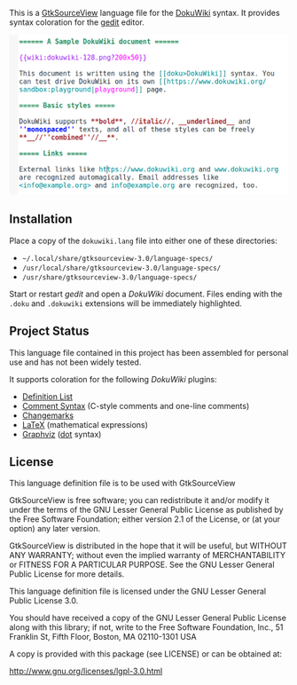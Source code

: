 This is a [GtkSourceView](https://wiki.gnome.org/Projects/GtkSourceView) language file for the [DokuWiki](https://www.dokuwiki.org/) syntax. It provides syntax coloration for the [gedit](https://wiki.gnome.org/Apps/Gedit) editor.

![Sample gedit screen (classic colour scheme)](sample.png)

## Installation

Place a copy of the `dokuwiki.lang` file into either one of these directories:

*  `~/.local/share/gtksourceview-3.0/language-specs/`
*  `/usr/local/share/gtksourceview-3.0/language-specs/`
*  `/usr/share/gtksourceview-3.0/language-specs/`

Start or restart *gedit* and open a *DokuWiki* document. Files ending with the `.doku` and `.dokuwiki` extensions will be immediately highlighted.

## Project Status

This language file contained in this project has been assembled for personal use and has not been widely tested.

It supports coloration for the following *DokuWiki* plugins:

* [Definition List](https://www.dokuwiki.org/plugin:definitionlist)
* [Comment Syntax](https://www.dokuwiki.org/plugin:commentsyntax) (C-style comments and one-line comments)
* [Changemarks](https://www.dokuwiki.org/plugin:changemarks)
* [LaTeX](https://www.dokuwiki.org/plugin:latex) (mathematical expressions)
* [Graphviz](https://www.dokuwiki.org/plugin:graphviz) ([dot](http://www.graphviz.org/content/dot-language) syntax)

## License

This language definition file is to be used with GtkSourceView

GtkSourceView is free software; you can redistribute it and/or modify it under the terms of the GNU Lesser General Public License as published by the Free Software Foundation; either version 2.1 of the License, or (at your option) any later version.

GtkSourceView is distributed in the hope that it will be useful, but WITHOUT ANY WARRANTY; without even the implied warranty of MERCHANTABILITY or FITNESS FOR A PARTICULAR PURPOSE.  See the GNU Lesser General Public License for more details.

This language definition file is licensed under the GNU Lesser General Public License 3.0.

You should have received a copy of the GNU Lesser General Public License along with this library; if not, write to the Free Software Foundation, Inc., 51 Franklin St, Fifth Floor, Boston, MA  02110-1301  USA

A copy is provided with this package (see LICENSE) or can be obtained at:

http://www.gnu.org/licenses/lgpl-3.0.html
